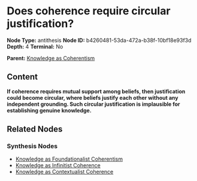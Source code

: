 # Does coherence require circular justification?

**Node Type:** antithesis
**Node ID:** b4260481-53da-472a-b38f-10bf18e93f3d
**Depth:** 4
**Terminal:** No

**Parent:** [Knowledge as Coherentism](knowledge-as-coherentism-synthesis-5d786b6f-6ab2-4ac2-be98-d71958df90b2.md)

## Content

**If coherence requires mutual support among beliefs, then justification could become circular, where beliefs justify each other without any independent grounding. Such circular justification is implausible for establishing genuine knowledge.**

## Related Nodes

### Synthesis Nodes

- [Knowledge as Foundationalist Coherentism](knowledge-as-foundationalist-coherentism-synthesis-dee015bb-11da-4a0a-a9a3-33c6c8361b79.md)
- [Knowledge as Infinitist Coherence](knowledge-as-infinitist-coherence-synthesis-46c5ed1f-3125-4a41-926c-66fb6591edab.md)
- [Knowledge as Contextualist Coherence](knowledge-as-contextualist-coherence-synthesis-ddb14f72-107e-48c9-944a-2263008b89ca.md)
